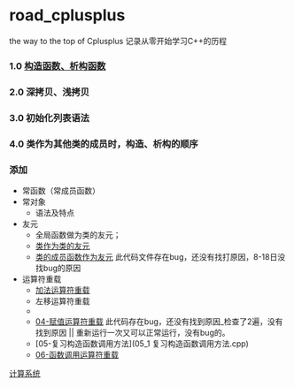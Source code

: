 # road_cplusplus
the way to the top of Cplusplus
记录从零开始学习C++的历程
### 1.0 [构造函数、析构函数](构造函数析构函数.cpp)
### 2.0 深拷贝、浅拷贝
### 3.0 初始化列表语法
### 4.0 类作为其他类的成员时，构造、析构的顺序

### 添加
- 常函数（常成员函数）
- 常对象
   * 语法及特点
- 友元 
  - 全局函数做为类的友元；
  - [类作为类的友元](./友元.cpp)
  - [类的成员函数作为友元](./友元类.cpp) 此代码文件存在bug，还没有找打原因，8-18日没找bug的原因
- 运算符重载
  - [加法运算符重载](./)
  - 左移运算符重载
  -
  - [04-赋值运算符重载](./04-赋值运算符重载.cpp) 此代码存在bug，还没有找到原因_检查了2遍，没有找到原因 || 重新运行一次又可以正常运行，没有bug的。 
  - [05-复习构造函数调用方法](05_1 复习构造函数调用方法.cpp)
  - [06-函数调用运算符重载](06-函数调用运算符(仿函数).cpp)
   
[计算系统](https://www.cnblogs.com/zhaoyl/archive/2012/05/15/2501972.html)

